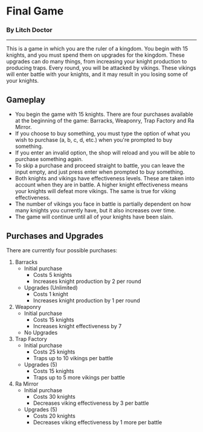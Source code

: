 # Final Game

### By Litch Doctor

---

This is a game in which you are the ruler of a kingdom. You begin with 15 knights, and you must spend them on upgrades for the kingdom. These upgrades can do many things, from increasing your knight production to producing traps. Every round, you will be attacked by vikings. These vikings will enter battle with your knights, and it may result in you losing some of your knights.

## Gameplay

- You begin the game with 15 knights. There are four purchases available at the beginning of the game: Barracks, Weaponry, Trap Factory and Ra Mirror.  
- If you choose to buy something, you must type the option of what you wish to purchase (a, b, c, d, etc.) when you're prompted to buy something.  
- If you enter an invalid option, the shop will reload and you will be able to purchase something again.  
- To skip a purchase and proceed straight to battle, you can leave the input empty, and just press enter when prompted to buy something.  
- Both knights and vikings have effectiveness levels. These are taken into account when they are in battle. A higher knight effectiveness means your knights will defeat more vikings. The same is true for viking effectiveness.  
- The number of vikings you face in battle is partially dependent on how many knights you currently have, but it also increases over time.  
- The game will continue until all of your knights have been slain.

## Purchases and Upgrades

There are currently four possible purchases:

1. Barracks
    - Initial purchase
        - Costs 5 knights
        - Increases knight production by 2 per round
    - Upgrades (Unlimited)
        - Costs 1 knight
        - Increases knight production by 1 per round
2. Weaponry
    - Initial purchase
        - Costs 15 knights
        - Increases knight effectiveness by 7
    - No Upgrades
3. Trap Factory
    - Initial purchase
        - Costs 25 knights
        - Traps up to 10 vikings per battle
    - Upgrades (5)
        - Costs 15 knights
        - Traps up to 5 more vikings per battle
4. Ra Mirror
    - Initial purchase
        - Costs 30 knights
        - Decreases viking effectiveness by 3 per battle
    - Upgrades (5)
        - Costs 20 knights
        - Decreases viking effectiveness by 1 more per battle
